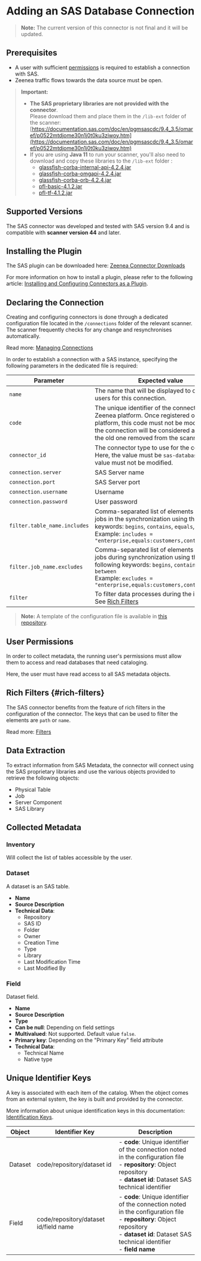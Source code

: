 # Adding an SAS Database Connection

> **Note:** The current version of this connector is not final and it will be updated. 

## Prerequisites

* A user with sufficient [permissions](#user-permissions) is required to establish a connection with SAS.
* Zeenea traffic flows towards the data source must be open.

> **Important:**
> * **The SAS proprietary libraries are not provided with the connector**.<br />
Please download them and place them in the `/lib-ext` folder of the scanner: [https://documentation.sas.com/doc/en/pgmsascdc/9.4_3.5/omaref/p0522mtdjome30n1j0t0ku3ziwoy.htm](https://documentation.sas.com/doc/en/pgmsascdc/9.4_3.5/omaref/p0522mtdjome30n1j0t0ku3ziwoy.htm)
> * If you are using **Java 11** to run your scanner, you'll also need to download and copy these libraries to the `/lib-ext` folder :
>    * [glassfish-corba-internal-api-4.2.4.jar](https://repo1.maven.org/maven2/org/glassfish/corba/glassfish-corba-internal-api/4.2.4/glassfish-corba-internal-api-4.2.4.jar)
>   * [glassfish-corba-omgapi-4.2.4.jar](https://repo1.maven.org/maven2/org/glassfish/corba/glassfish-corba-omgapi/4.2.4/glassfish-corba-omgapi-4.2.4.jar)
>   * [glassfish-corba-orb-4.2.4.jar](https://repo1.maven.org/maven2/org/glassfish/corba/glassfish-corba-orb/4.2.4/glassfish-corba-orb-4.2.4.jar)
>   * [pfl-basic-4.1.2.jar](https://repo1.maven.org/maven2/org/glassfish/pfl/pfl-basic/4.1.2/pfl-basic-4.1.2.jar)
>   * [pfl-tf-4.1.2.jar](https://repo1.maven.org/maven2/org/glassfish/pfl/pfl-tf/4.1.2/pfl-tf-4.1.2.jar)

## Supported Versions

The SAS connector was developed and tested with SAS version 9.4 and is compatible with **scanner version 44** and later. 

## Installing the Plugin

The SAS plugin can be downloaded here: [Zeenea Connector Downloads](./zeenea-connectors-list.md)

For more information on how to install a plugin, please refer to the following article: [Installing and Configuring Connectors as a Plugin](./zeenea-connectors-install-as-plugin.md).

## Declaring the Connection

Creating and configuring connectors is done through a dedicated configuration file located in the `/connections` folder of the relevant scanner. The scanner frequently checks for any change and resynchronises automatically.

Read more: [Managing Connections](../Zeenea_Administration/zeenea-managing-connections.md)

In order to establish a connection with a SAS instance, specifying the following parameters in the dedicated file is required:

| Parameter | Expected value |
|---|---|
| `name` | The name that will be displayed to catalog users for this connection. |
| `code` | The unique identifier of the connection on the Zeenea platform. Once registered on the platform, this code must not be modified or the connection will be considered as new and the old one removed from the scanner. |
| `connector_id` | The connector type to use for the connection. Here, the value must be `sas-database` and this value must not be modified. |
| `connection.server` | SAS Server name |
| `connection.port` | SAS Server port |
| `connection.username` | Username |
| `connection.password` | User password |
| `filter.table_name.includes` | Comma-separated list of elements to include jobs in the synchronization using the following keywords: `begins`, `contains`, `equals`, `between`<br>Example: `includes = "enterprise,equals:customers,contains:prod"` |
| `filter.job_name.excludes` | Comma-separated list of elements to exclude jobs during synchronization using the following keywords: `begins`, `contains`, `equals`, `between`<br>Example: `excludes = "enterprise,equals:customers,contains:prod"` |
| `filter` | To filter data processes during the inventory. See [Rich Filters](#rich-filters) |

> **Note:** A template of the configuration file is available in [this repository](https://github.com/zeenea/connector-conf-templates/tree/main/templates).

## User Permissions

In order to collect metadata, the running user's permissions must allow them to access and read databases that need cataloging. 

Here, the user must have read access to all SAS metadata objects.

## Rich Filters {#rich-filters}

The SAS connector benefits from the feature of rich filters in the configuration of the connector. The keys that can be used to filter the elements are `path` or `name`.

Read more: [Filters](../Scanners/zeenea-filters.md)

## Data Extraction

To extract information from SAS Metadata, the connector will connect using the SAS proprietary libraries and use the various objects provided to retrieve the following objects: 

* Physical Table
* Job
* Server Component
* SAS Library

## Collected Metadata

### Inventory

Will collect the list of tables accessible by the user.  

### Dataset

A dataset is an SAS table. 

* **Name**
* **Source Description**
* **Technical Data**:
  * Repository
  * SAS ID
  * Folder
  * Owner
  * Creation Time
  * Type
  * Library
  * Last Modification Time
  * Last Modified By

### Field

Dataset field. 

* **Name**
* **Source Description**
* **Type**
* **Can be null**: Depending on field settings
* **Multivalued**: Not supported. Default value `false`.
* **Primary key**: Depending on the "Primary Key" field attribute
* **Technical Data**: 
  * Technical Name
  * Native type

## Unique Identifier Keys
 
A key is associated with each item of the catalog. When the object comes from an external system, the key is built and provided by the connector.
 
More information about unique identification keys in this documentation: [Identification Keys](../Stewardship/zeenea-identification-keys.md).

| Object | Identifier Key | Description |
|---|---|---|
| Dataset | code/repository/dataset id | - **code**: Unique identifier of the connection noted in the configuration file<br>- **repository**: Object repository<br>- **dataset id**: Dataset SAS technical identifier |
| Field | code/repository/dataset id/field name | - **code**: Unique identifier of the connection noted in the configuration file<br>- **repository**: Object repository<br>- **dataset id**: Dataset SAS technical identifier<br>- **field name** |
